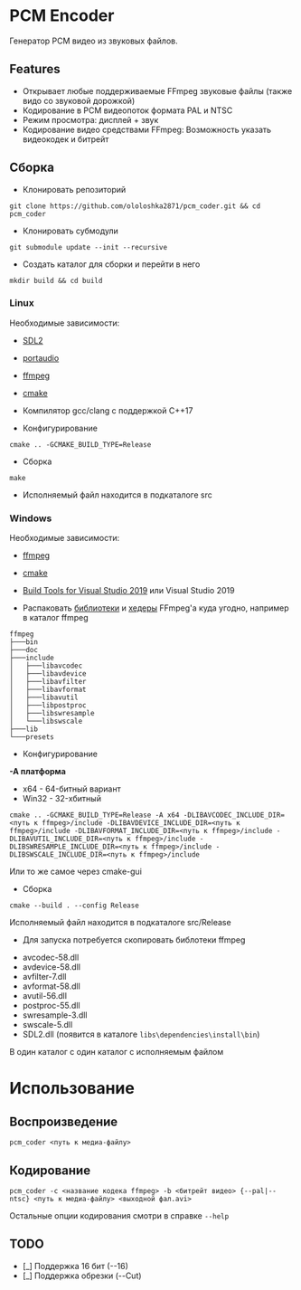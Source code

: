 # PCM Encoder

Генератор PCM видео из звуковых файлов.


## Features

* Открывает любые поддерживаемые FFmpeg звуковые файлы (также видо со звуковой дорожкой)
* Кодирование в PCM видеопоток формата PAL и NTSC
* Режим просмотра: дисплей + звук
* Кодирование видео средствами FFmpeg: Возможность указать видеокодек и битрейт


## Сборка

* Клонировать репозиторий

```
git clone https://github.com/ololoshka2871/pcm_coder.git && cd pcm_coder
```

* Клонировать субмодули

```
git submodule update --init --recursive
```

* Создать каталог для сборки и перейти в него

```
mkdir build && cd build
```


### Linux

Необходимые зависимости:

* [SDL2](https://www.libsdl.org/download-2.0.php)
* [portaudio](http://www.portaudio.com/)
* [ffmpeg](http://ffmpeg.org/)
* [cmake](https://cmake.org/)
* Компилятор gcc/clang с поддержкой С++17


* Конфигурирование

```
cmake .. -GCMAKE_BUILD_TYPE=Release
```

* Сборка

```
make
```

* Исполняемый файл находится в подкаталоге src


### Windows

Необходимые зависимости:

* [ffmpeg](http://ffmpeg.org/)
* [cmake](https://cmake.org/)
* [Build Tools for Visual Studio 2019](https://visualstudio.microsoft.com/thank-you-downloading-visual-studio/?sku=BuildTools&rel=16) или
	Visual Studio 2019


* Распаковать [библиотеки](https://ffmpeg.zeranoe.com/builds/win64/shared/ffmpeg-4.2.3-win64-shared.zip) и 
[хедеры](https://ffmpeg.zeranoe.com/builds/win64/dev/ffmpeg-4.2.3-win64-dev.zip) FFmpeg'а куда угодно, например в каталог ffmpeg

```
ffmpeg
├───bin
├───doc
├───include
│   ├───libavcodec
│   ├───libavdevice
│   ├───libavfilter
│   ├───libavformat
│   ├───libavutil
│   ├───libpostproc
│   ├───libswresample
│   └───libswscale
├───lib
└───presets
```

* Конфигурирование

**-A платформа**
- x64 - 64-битный вариант
- Win32 - 32-хбитный

```
cmake .. -GCMAKE_BUILD_TYPE=Release -A x64 -DLIBAVCODEC_INCLUDE_DIR=<путь к ffmpeg>/include -DLIBAVDEVICE_INCLUDE_DIR=<путь к ffmpeg>/include -DLIBAVFORMAT_INCLUDE_DIR=<путь к ffmpeg>/include -DLIBAVUTIL_INCLUDE_DIR=<путь к ffmpeg>/include -DLIBSWRESAMPLE_INCLUDE_DIR=<путь к ffmpeg>/include -DLIBSWSCALE_INCLUDE_DIR=<путь к ffmpeg>/include
```

Или то же самое через cmake-gui

* Сборка

```
cmake --build . --config Release
```

Исполняемый файл находится в подкаталоге src/Release

* Для запуска потребуется скопировать библотеки ffmpeg 

- avcodec-58.dll
- avdevice-58.dll
- avfilter-7.dll
- avformat-58.dll
- avutil-56.dll
- postproc-55.dll
- swresample-3.dll
- swscale-5.dll
- SDL2.dll (появится в каталоге `libs\dependencies\install\bin`)

В один каталог c один каталог с исполняемым файлом


# Использование

## Воспроизведение

```
pcm_coder <путь к медиа-файлу>
```

## Кодирование

```
pcm_coder -c <название кодека ffmpeg> -b <битрейт видео> {--pal|--ntsc} <путь к медиа-файлу> <выходной фал.avi>
```

Остальные опции кодирования смотри в справке `--help`


## TODO

* [_] Поддержка 16 бит (--16)
* [_] Поддержка обрезки (--Cut)
